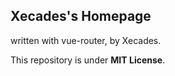 ## Xecades's Homepage

written with vue-router, by Xecades.

This repository is under **MIT License**.
